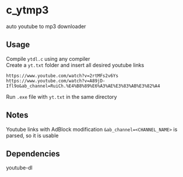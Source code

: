 # c_ytmp3
auto youtube to mp3 downloader

## Usage  
Compile `ytdl.c` using any compiler  
Create a `yt.txt` folder and insert all desired youtube links  
```
https://www.youtube.com/watch?v=2rtMFs2v6Ys
https://www.youtube.com/watch?v=A89jD-Ifl9o&ab_channel=RuiCh.%E4%B8%89%E6%A3%AE%E3%83%AB%E3%82%A4

```
Run `.exe` file with `yt.txt` in the same directory  

## Notes  
Youtube links with AdBlock modification `&ab_channel=<CHANNEL_NAME>` is parsed, so it is usable

## Dependencies  
youtube-dl
